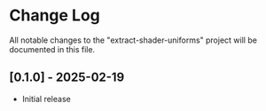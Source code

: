 # Change Log

All notable changes to the "extract-shader-uniforms" project will be documented in this file.

## [0.1.0] - 2025-02-19

-   Initial release
